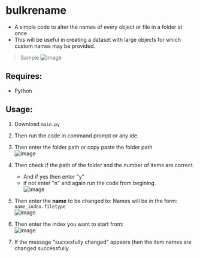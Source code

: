 # **bulkrename**

- A simple code to alter the names of every object or file in a folder at once.
- This will be useful in creating a dataset with large objects for which custom names may be provided.

> Sample
    ![image](https://user-images.githubusercontent.com/108540874/182695852-0c260778-1b4c-4c41-8e65-ce600ccd3818.png)

## Requires:
  - Python

## Usage:
1. Download `main.py`
2. Then run the code in command prompt or any ide.
3. Then enter the folder path or copy paste the folder path <br/> 
   ![image](https://user-images.githubusercontent.com/108540874/182696045-f4eacb62-6e73-45fb-b155-d83e4b84b0ec.png)
4. Then check if the path of the folder and the number of items are correct.
    - And if yes then enter "y"
    - if not enter "n" and again run the code from begining.<br />
      ![image](https://user-images.githubusercontent.com/108540874/182696696-0ba06d3d-c1d1-433d-a88e-c74f158ea92b.png)
5. Then enter the **name** to be changed to:
      Names will be in the form:  ` name_index.filetype `<br />
      ![image](https://user-images.githubusercontent.com/108540874/182691427-8d17bc19-1026-401a-a5cd-16642bcde382.png)

6. Then enter the index you want to start from:<br />
      ![image](https://user-images.githubusercontent.com/108540874/182696816-685097b8-954a-45b6-bce2-8553a163444c.png)

7. If the message "succesfully changed" appears then the item names are changed successfully
